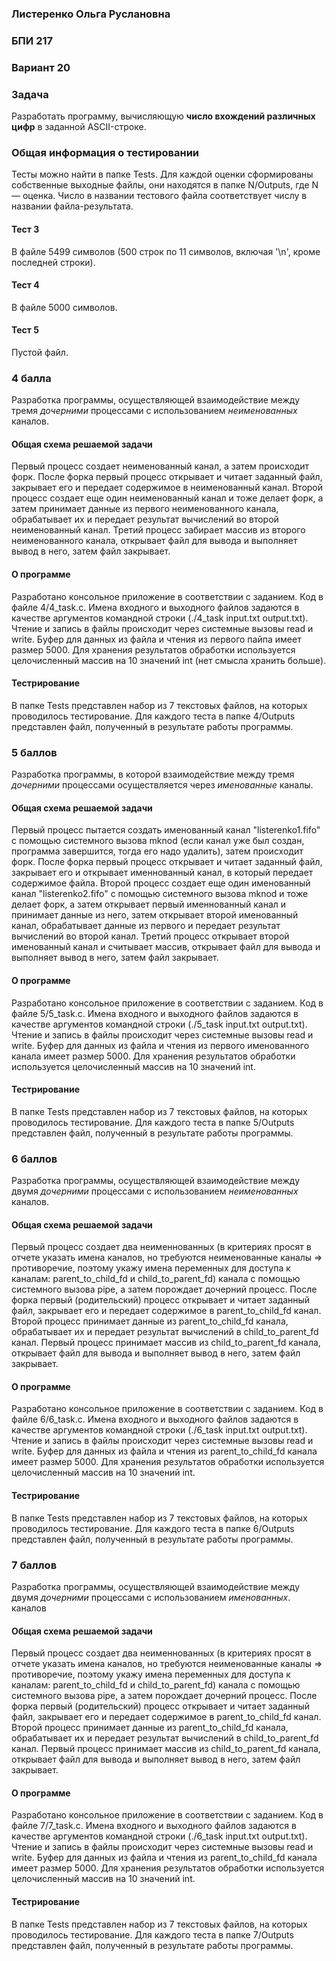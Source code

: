 ### Листеренко Ольга Руслановна ###
### БПИ 217 ###
  
### Вариант 20 ###
### Задача ###
Разработать программу, вычисляющую **число вхождений различных цифр** в заданной ASCII-строке.  

### Общая информация о тестировании ###
Тесты можно найти в папке Tests. Для каждой оценки сформированы собственные выходные файлы, они находятся в папке N/Outputs, где N — оценка. Число в названии тестового файла соответствует числу в названии файла-результата. 

#### Тест 3 ####  
В файле 5499 символов (500 строк по 11 символов, включая '\n', кроме последней строки).

#### Тест 4 ####  
В файле 5000 символов. 

#### Тест 5 ####  
Пустой файл. 
  
### 4 балла ###
Разработка программы, осуществляющей взаимодействие между тремя *дочерними* процессами с использованием *неименованных* каналов.  
   
#### Общая схема решаемой задачи ####
Первый процесс создает неименованный канал, а затем происходит форк. После форка первый процесс открывает и читает заданный файл, закрывает его и передает содержимое в неименованный канал. Второй процесс создает еще один неименованный канал и тоже делает форк, а затем принимает данные из первого неименованного канала, обрабатывает их и передает результат вычислений во второй неименованный канал. Третий процесс забирает массив из второго неименованного канала, открывает файл для вывода и выполняет вывод в него, затем файл закрывает.  
  
#### О программе ####
Разработано консольное приложение в соответствии с заданием. Код в файле 4/4_task.c. Имена входного и выходного файлов задаются в качестве аргументов командной строки (./4_task input.txt output.txt). Чтение и запись в файлы происходит через системные вызовы read и write. Буфер для данных из файла и чтения из первого пайпа имеет размер 5000. Для хранения результатов обработки используется целочисленный массив на 10 значений int (нет смысла хранить больше).
  
#### Тестрирование ####
В папке Tests представлен набор из 7 текстовых файлов, на которых проводилось тестирование. Для каждого теста в папке 4/Outputs представлен файл, полученный в результате работы программы.  
  
### 5 баллов ###
Разработка программы, в которой взаимодействие между тремя *дочерними* процессами осуществляется через *именованные* каналы. 
   
#### Общая схема решаемой задачи ####
Первый процесс пытается создать именованный канал "listerenko1.fifo" с помощью системного вызова mknod (если канал уже был создан, программа завершится, тогда его надо удалить), затем происходит форк. После форка первый процесс открывает и читает заданный файл, закрывает его и открывает именнованный канал, в который передает содержимое файла. Второй процесс создает еще один именованный канал "listerenko2.fifo" с помощью системного вызова mknod и тоже делает форк, а затем открывает первый именнованный канал и принимает данные из него, затем открывает второй именованный канал, обрабатывает данные из первого и передает результат вычислений во второй канал. Третий процесс открывает второй именованный канал и считывает массив, открывает файл для вывода и выполняет вывод в него, затем файл закрывает.  
  
#### О программе ####
Разработано консольное приложение в соответствии с заданием. Код в файле 5/5_task.c. Имена входного и выходного файлов задаются в качестве аргументов командной строки (./5_task input.txt output.txt). Чтение и запись в файлы происходит через системные вызовы read и write. Буфер для данных из файла и чтения из первого именованного канала имеет размер 5000. Для хранения результатов обработки используется целочисленный массив на 10 значений int.  
  
#### Тестрирование ####
В папке Tests представлен набор из 7 текстовых файлов, на которых проводилось тестирование. Для каждого теста в папке 5/Outputs представлен файл, полученный в результате работы программы.  
  
### 6 баллов ###
Разработка программы, осуществляющей взаимодействие между двумя *дочерними* процессами с использованием *неименованных* каналов.  
   
#### Общая схема решаемой задачи ####
Первый процесс создает два неименнованных (в критериях просят в отчете указать имена каналов, но требуются неименованные каналы => противоречие, поэтому укажу имена переменных для доступа к каналам: parent_to_child_fd и child_to_parent_fd) канала с помощью системного вызова pipe, а затем порождает дочерний процесс. После форка первый (родительский) процесс открывает и читает заданный файл, закрывает его и передает содержимое в parent_to_child_fd канал. Второй процесс принимает данные из parent_to_child_fd канала, обрабатывает их и передает результат вычислений в child_to_parent_fd канал. Первый процесс принимает массив из child_to_parent_fd канала, открывает файл для вывода и выполняет вывод в него, затем файл закрывает.  
  
#### О программе ####
Разработано консольное приложение в соответствии с заданием. Код в файле 6/6_task.c. Имена входного и выходного файлов задаются в качестве аргументов командной строки (./6_task input.txt output.txt). Чтение и запись в файлы происходит через системные вызовы read и write. Буфер для данных из файла и чтения из parent_to_child_fd канала имеет размер 5000. Для хранения результатов обработки используется целочисленный массив на 10 значений int.  
  
#### Тестрирование ####
В папке Tests представлен набор из 7 текстовых файлов, на которых проводилось тестирование. Для каждого теста в папке 6/Outputs представлен файл, полученный в результате работы программы.    
  
### 7 баллов ###
Разработка программы, осуществляющей взаимодействие между двумя *дочерними* процессами с использованием *именованных*.
каналов
   
#### Общая схема решаемой задачи ####
Первый процесс создает два неименнованных (в критериях просят в отчете указать имена каналов, но требуются неименованные каналы => противоречие, поэтому укажу имена переменных для доступа к каналам: parent_to_child_fd и child_to_parent_fd) канала с помощью системного вызова pipe, а затем порождает дочерний процесс. После форка первый (родительский) процесс открывает и читает заданный файл, закрывает его и передает содержимое в parent_to_child_fd канал. Второй процесс принимает данные из parent_to_child_fd канала, обрабатывает их и передает результат вычислений в child_to_parent_fd канал. Первый процесс принимает массив из child_to_parent_fd канала, открывает файл для вывода и выполняет вывод в него, затем файл закрывает.  
  
#### О программе ####
Разработано консольное приложение в соответствии с заданием. Код в файле 7/7_task.c. Имена входного и выходного файлов задаются в качестве аргументов командной строки (./6_task input.txt output.txt). Чтение и запись в файлы происходит через системные вызовы read и write. Буфер для данных из файла и чтения из parent_to_child_fd канала имеет размер 5000. Для хранения результатов обработки используется целочисленный массив на 10 значений int.  
  
#### Тестрирование ####
В папке Tests представлен набор из 7 текстовых файлов, на которых проводилось тестирование. Для каждого теста в папке 7/Outputs представлен файл, полученный в результате работы программы.    
